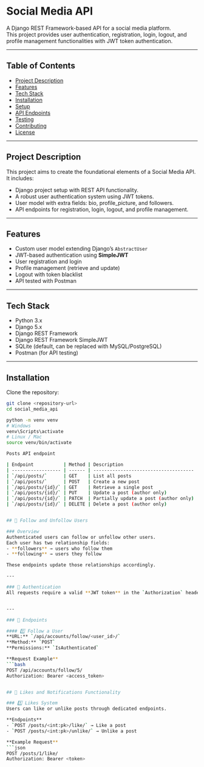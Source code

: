 # Social Media API

A Django REST Framework-based API for a social media platform.  
This project provides user authentication, registration, login, logout, and profile management functionalities with JWT token authentication.

---

## Table of Contents

- [Project Description](#project-description)
- [Features](#features)
- [Tech Stack](#tech-stack)
- [Installation](#installation)
- [Setup](#setup)
- [API Endpoints](#api-endpoints)
- [Testing](#testing)
- [Contributing](#contributing)
- [License](#license)

---

## Project Description

This project aims to create the foundational elements of a Social Media API. It includes:

- Django project setup with REST API functionality.
- A robust user authentication system using JWT tokens.
- User model with extra fields: bio, profile_picture, and followers.
- API endpoints for registration, login, logout, and profile management.

---

## Features

- Custom user model extending Django’s `AbstractUser`
- JWT-based authentication using **SimpleJWT**
- User registration and login
- Profile management (retrieve and update)
- Logout with token blacklist
- API tested with Postman

---

## Tech Stack

- Python 3.x
- Django 5.x
- Django REST Framework
- Django REST Framework SimpleJWT
- SQLite (default, can be replaced with MySQL/PostgreSQL)
- Postman (for API testing)

---

## Installation

Clone the repository:

```bash
git clone <repository-url>
cd social_media_api

python -m venv venv
# Windows
venv\Scripts\activate
# Linux / Mac
source venv/bin/activate

Posts API endpoint

| Endpoint           | Method | Description                           |
| ------------------ | ------ | ------------------------------------- |
| `/api/posts/`      | GET    | List all posts                        |
| `/api/posts/`      | POST   | Create a new post                     |
| `/api/posts/{id}/` | GET    | Retrieve a single post                |
| `/api/posts/{id}/` | PUT    | Update a post (author only)           |
| `/api/posts/{id}/` | PATCH  | Partially update a post (author only) |
| `/api/posts/{id}/` | DELETE | Delete a post (author only)           |


## 👥 Follow and Unfollow Users

### Overview
Authenticated users can follow or unfollow other users.  
Each user has two relationship fields:
- **followers** → users who follow them  
- **following** → users they follow  

These endpoints update those relationships accordingly.

---

### 🔐 Authentication
All requests require a valid **JWT token** in the `Authorization` header.


---

### 📌 Endpoints

#### 1️⃣ Follow a User
**URL:** `/api/accounts/follow/<user_id>/`  
**Method:** `POST`  
**Permissions:** `IsAuthenticated`

**Request Example**
```bash
POST /api/accounts/follow/5/
Authorization: Bearer <access_token>


## 🚀 Likes and Notifications Functionality

### 1️⃣ Likes System
Users can like or unlike posts through dedicated endpoints.

**Endpoints**
- `POST /posts/<int:pk>/like/` → Like a post  
- `POST /posts/<int:pk>/unlike/` → Unlike a post  

**Example Request**
```json
POST /posts/1/like/
Authorization: Bearer <token>
